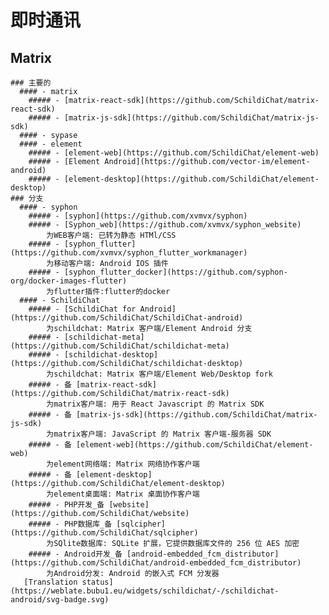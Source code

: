 # 即时通讯 
  ## Matrix
    ### 主要的
      #### - matrix
        ##### - [matrix-react-sdk](https://github.com/SchildiChat/matrix-react-sdk)
        ##### - [matrix-js-sdk](https://github.com/SchildiChat/matrix-js-sdk)
      #### - sypase
      #### - element
        ##### - [element-web](https://github.com/SchildiChat/element-web)
        ##### - [Element Android](https://github.com/vector-im/element-android)
        ##### - [element-desktop](https://github.com/SchildiChat/element-desktop)
    ### 分支
      #### - syphon
        ##### - [syphon](https://github.com/xvmvx/syphon)
        ##### - [Syphon_web](https://github.com/xvmvx/syphon_website)
            为WEB客户端: 已转为静态 HTMl/CSS
        ##### - [syphon_flutter](https://github.com/xvmvx/syphon_flutter_workmanager)
            为移动客户端: Android IOS 插件
        ##### - [syphon_flutter_docker](https://github.com/syphon-org/docker-images-flutter)
            为flutter插件:flutter的docker
      #### - SchildiChat
        ##### - [SchildiChat for Android](https://github.com/SchildiChat/SchildiChat-android)
            为schildchat: Matrix 客户端/Element Android 分支
        ##### - [schildichat-meta](https://github.com/SchildiChat/schildichat-meta)
        ##### - [schildichat-desktop](https://github.com/SchildiChat/schildichat-desktop)
            为schildchat: Matrix 客户端/Element Web/Desktop fork
        ##### - 备 [matrix-react-sdk](https://github.com/SchildiChat/matrix-react-sdk)
            为matrix客户端: 用于 React Javascript 的 Matrix SDK
        ##### - 备 [matrix-js-sdk](https://github.com/SchildiChat/matrix-js-sdk)
            为matrix客户端: JavaScript 的 Matrix 客户端-服务器 SDK
        ##### - 备 [element-web](https://github.com/SchildiChat/element-web)
            为element网络端: Matrix 网络协作客户端
        ##### - 备 [element-desktop](https://github.com/SchildiChat/element-desktop)
            为element桌面端: Matrix 桌面协作客户端
        ##### - PHP开发_备 [website](https://github.com/SchildiChat/website)
        ##### - PHP数据库_备 [sqlcipher](https://github.com/SchildiChat/sqlcipher)
            为SQlite数据库: SQLite 扩展，它提供数据库文件的 256 位 AES 加密
        ##### - Android开发_备 [android-embedded_fcm_distributor](https://github.com/SchildiChat/android-embedded_fcm_distributor)
            为Android分发: Android 的嵌入式 FCM 分发器
       [Translation status](https://weblate.bubu1.eu/widgets/schildichat/-/schildichat-android/svg-badge.svg)
       
